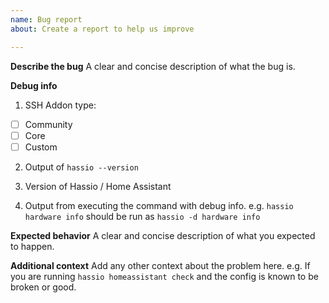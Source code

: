```yaml
---
name: Bug report
about: Create a report to help us improve

---
```


**Describe the bug**
A clear and concise description of what the bug is.

**Debug info**
1. SSH Addon type:
- [ ] Community
- [ ] Core
- [ ] Custom

2. Output of `hassio --version`

3. Version of Hassio / Home Assistant

4. Output from executing the command with debug info.
e.g. `hassio hardware info` should be run as `hassio -d hardware info`

**Expected behavior**
A clear and concise description of what you expected to happen.

**Additional context**
Add any other context about the problem here.
e.g. If you are running `hassio homeassistant check` and the config is known to be broken or good.
